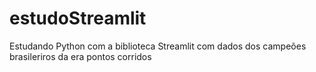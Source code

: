 # estudoStreamlit
Estudando Python com a biblioteca Streamlit com dados dos campeões brasileriros da era pontos corridos

